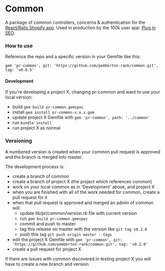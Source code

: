 # Common #

A package of common controllers, concerns & authentication for the [React/Rails Shopify app](https://github.com/pemberton-rank/react-shopify-app). Used in production by the 100k user app: [Plug in SEO](https://apps.shopify.com/plug-in-seo).

### How to use ###

Reference the repo and a specific version in your Gemfile like this:

``` gem 'pr-common', git: 'https://github.com/pemberton-rank/common.git', tag: 'v0.0.5' ```

#### Development ####
If you're developing a project X, changing pr-common and want to use your local version:

* build ```gem build pr-common.gemspec```
* install ```gem install pr-common-x.x.x.gem```
* update project X Gemfile with ```gem 'pr-common', path: '../common'```
* run ```bundle install```
* run project X as normal

### Versioning ###

A numbered version is created when your common pull request is approved and the branch is merged into master.

The development process is:

* create a branch of common
* create a branch of project X (the project which references common)
* work on your local common as in 'Development' above, and project X
* when you are finished with all of the work needed for common, create a pull request for it
* when that pull request is approved and merged an admin of common will:
  * update lib/pr/common/version.rb file with current version
  * run ```gem build pr-common.gemspec```
  * commit and push to master
  * tag this release on master with the version like ```git tag v0.2.0```
  * push this tag ```git push origin master --tags```
* edit the project X Gemfile with ```gem 'pr-common', git: 'https://github.com/pemberton-rank/common.git', tag: 'v0.2.0'```
* create a pull request for project X

If there are issues with common discovered in testing project X you will have to create a new branch and version.

